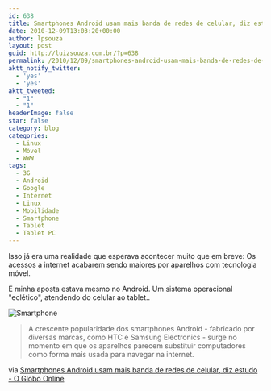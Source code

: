 ```yaml
---
id: 638
title: Smartphones Android usam mais banda de redes de celular, diz estudo
date: 2010-12-09T13:03:20+00:00
author: lpsouza
layout: post
guid: http://luizsouza.com.br/?p=638
permalink: /2010/12/09/smartphones-android-usam-mais-banda-de-redes-de-celular-diz-estudo/
aktt_notify_twitter:
  - 'yes'
  - 'yes'
aktt_tweeted:
  - "1"
  - "1"
headerImage: false
star: false
category: blog
categories:
  - Linux
  - Móvel
  - WWW
tags:
  - 3G
  - Android
  - Google
  - Internet
  - Linux
  - Mobilidade
  - Smartphone
  - Tablet
  - Tablet PC
---
```

Isso já era uma realidade que esperava acontecer muito que em breve: Os acessos a internet acabarem sendo maiores por aparelhos com tecnologia móvel.

E minha aposta estava mesmo no Android. Um sistema operacional "eclético", atendendo do celular ao tablet..

![Smartphone](https://luizsouza.com.br/wp-content/upload/2010/12/1252606639294_581.jpg)

> A crescente popularidade dos smartphones Android - fabricado por diversas marcas, como HTC e Samsung Electronics - surge no momento em que os aparelhos parecem substituir computadores como forma mais usada para navegar na internet.

via [Smartphones Android usam mais banda de redes de celular, diz estudo - O Globo Online](https://oglobo.globo.com/economia/smartphones-android-usam-mais-banda-de-redes-de-celular-diz-estudo-2913431)
